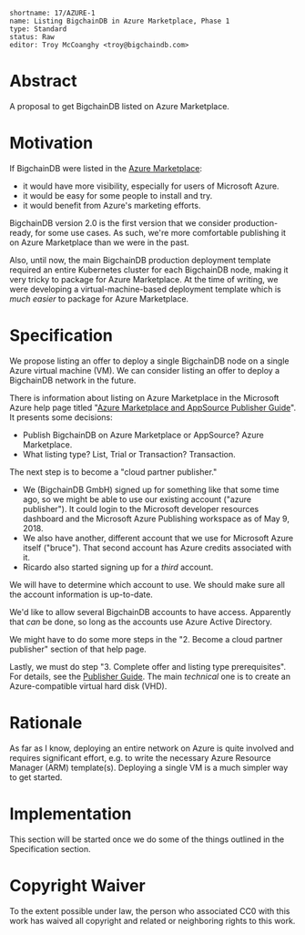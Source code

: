 ```
shortname: 17/AZURE-1
name: Listing BigchainDB in Azure Marketplace, Phase 1
type: Standard
status: Raw
editor: Troy McCoanghy <troy@bigchaindb.com>
```

# Abstract

A proposal to get BigchainDB listed on Azure Marketplace.

# Motivation

If BigchainDB were listed in the [Azure Marketplace](https://azuremarketplace.microsoft.com/en-us/marketplace/):

- it would have more visibility, especially for users of Microsoft Azure.
- it would be easy for some people to install and try.
- it would benefit from Azure's marketing efforts.

BigchainDB version 2.0 is the first version that we consider production-ready, for some use cases. As such, we're more comfortable publishing it on Azure Marketplace than we were in the past.

Also, until now, the main BigchainDB production deployment template required an entire Kubernetes cluster for each BigchainDB node, making it very tricky to package for Azure Marketplace. At the time of writing, we were developing a virtual-machine-based deployment template which is _much easier_ to package for Azure Marketplace.

# Specification

We propose listing an offer to deploy a single BigchainDB node on a single Azure virtual machine (VM). We can consider listing an offer to deploy a BigchainDB network in the future.

There is information about listing on Azure Marketplace in the Microsoft Azure help page titled "[Azure Marketplace and AppSource Publisher Guide](https://docs.microsoft.com/en-us/azure/marketplace/marketplace-publishers-guide)". It presents some decisions:

- Publish BigchainDB on Azure Marketplace or AppSource? Azure Marketplace.
- What listing type? List, Trial or Transaction? Transaction.

The next step is to become a "cloud partner publisher."

- We (BigchainDB GmbH) signed up for something like that some time ago, so we might be able to use our existing account ("azure publisher"). It could login to the Microsoft developer resources dashboard and the Microsoft Azure Publishing workspace as of May 9, 2018.
- We also have another, different account that we use for Microsoft Azure itself ("bruce"). That second account has Azure credits associated with it.
- Ricardo also started signing up for a _third_ account.

We will have to determine which account to use. We should make sure all the account information is up-to-date.

We'd like to allow several BigchainDB accounts to have access. Apparently that _can_ be done, so long as the accounts use Azure Active Directory.

We might have to do some more steps in the "2. Become a cloud partner publisher" section of that help page.

Lastly, we must do step "3. Complete offer and listing type prerequisites". For details, see the [Publisher Guide](https://docs.microsoft.com/en-us/azure/marketplace/marketplace-publishers-guide). The main _technical_ one is to create an Azure-compatible virtual hard disk (VHD).

# Rationale

As far as I know, deploying an entire network on Azure is quite involved and requires significant effort, e.g. to write the necessary Azure Resource Manager (ARM) template(s). Deploying a single VM is a much simpler way to get started.

# Implementation

This section will be started once we do some of the things outlined in the Specification section.

# Copyright Waiver

To the extent possible under law, the person who associated CC0 with this work has waived all copyright and related or neighboring rights to this work.
